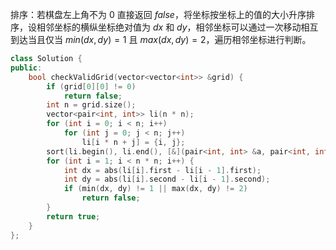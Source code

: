 排序：若棋盘左上角不为 $0$ 直接返回 $false$，将坐标按坐标上的值的大小升序排序，设相邻坐标的横纵坐标绝对值为 $dx$ 和 $dy$，相邻坐标可以通过一次移动相互到达当且仅当 $min(dx,dy)=1$ 且 $max(dx,dy)=2$，遍历相邻坐标进行判断。
```cpp
class Solution {
public:
    bool checkValidGrid(vector<vector<int>> &grid) {
        if (grid[0][0] != 0)
            return false;
        int n = grid.size();
        vector<pair<int, int>> li(n * n);
        for (int i = 0; i < n; i++)
            for (int j = 0; j < n; j++)
                li[i * n + j] = {i, j};
        sort(li.begin(), li.end(), [&](pair<int, int> &a, pair<int, int> &b) { return grid[a.first][a.second] < grid[b.first][b.second]; });
        for (int i = 1; i < n * n; i++) {
            int dx = abs(li[i].first - li[i - 1].first);
            int dy = abs(li[i].second - li[i - 1].second);
            if (min(dx, dy) != 1 || max(dx, dy) != 2)
                return false;
        }
        return true;
    }
};
```
<!--stackedit_data:
eyJoaXN0b3J5IjpbLTM1MjQ1NDA4NywtODM4MDMzODkwLC0xOT
IyOTYzMTcwLDEyMzcyOTIxODUsMTc3NjAxMTEwMyw4MzMxODE4
OTcsMTg1NjgyODI5MV19
-->